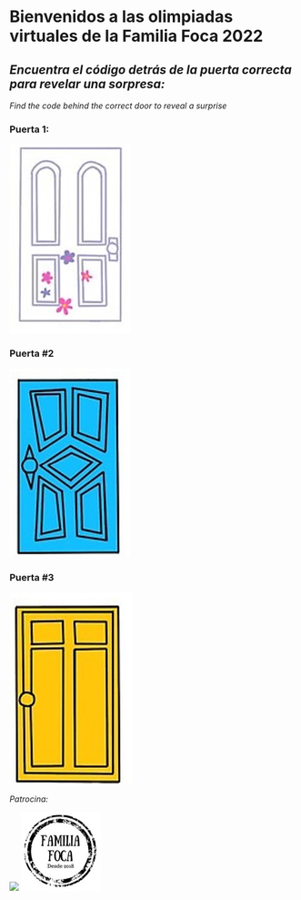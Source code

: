 # Bienvenidos a las olimpiadas virtuales de la Familia Foca 2022


## *Encuentra el código detrás de la puerta correcta para revelar una sorpresa:*
*Find the code behind the correct door to reveal a surprise*


### Puerta 1:

[![](images/Puerta1.jpg)](http://chickenonaraft.com/)


### Puerta #2

[![](images/Puerta2.jpg)](https://www.youtube.com/watch?v=sMmjSE_d6J0)

### Puerta #3

[![](images/Puerta3.jpg)](https://www.jigsawplanet.com/?rc=play&pid=338df8ee5090)



*Patrocina:*

![](images/Rompiñones.png)
![](images/sellofamiliafoca.jpg)

